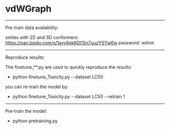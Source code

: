 # vdWGraph

--------------------------------------------------------------------------------------
Pre-train data availability:

smiles with 2D and 3D conformers: https://pan.baidu.com/s/1avy6ek6Dl1Sn7uuzYSYw6w
password: wdnm

--------------------------------------------------------------------------------------

Reproduce results:

The finetune_**.py are used to quickly reproduce the results:

- python finetune_Toxicity.py --dataset LC50

you can re-train the model by:

- python finetune_Toxicity.py --dataset LC50 --retrain 1

--------------------------------------------------------------------------------------

Pre-train the model:

- python pretraining.py
